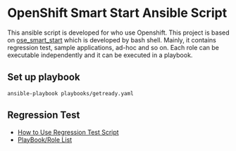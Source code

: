# OpenShift Smart Start Ansible Script
This ansible script is developed for who use Openshift. This project is based on [ose_smart_start](https://github.com/Jooho/ose_smart_start) which is developed by bash shell. Mainly, it contains regression test, sample applications, ad-hoc and so on. Each role can be executable independently and it can be executed in a playbook.

## Set up playbook
```
ansible-playbook playbooks/getready.yaml 
```


## Regression Test
- [How to Use Regression Test Script](https://github.com/Jooho/ose_smart_start_ansible/blob/master/docs/REGRESSION_TEST.md)
- [PlayBook/Role List](https://github.com/Jooho/ose_smart_start_ansible/blob/master/docs/PLAYBOOKS_ROLES_LIST.md)
